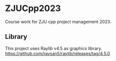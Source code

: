 # ZJUCpp2023
Course work for ZJU cpp project management 2023.

## Library
This project uses Raylib v4.5 as graphics library.
https://github.com/raysan5/raylib/releases/tag/4.5.0
